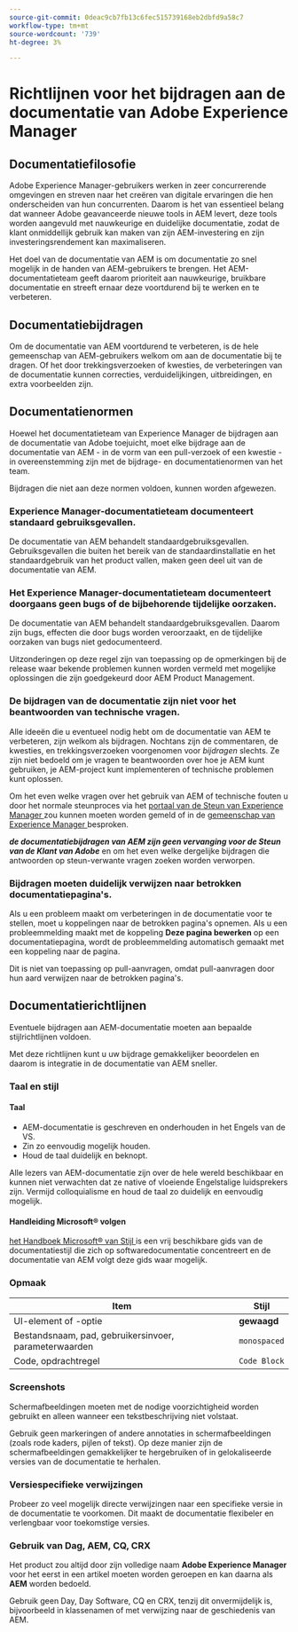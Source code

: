 ```yaml
---
source-git-commit: 0deac9cb7fb13c6fec515739168eb2dbfd9a58c7
workflow-type: tm+mt
source-wordcount: '739'
ht-degree: 3%

---
```

# Richtlijnen voor het bijdragen aan de documentatie van Adobe Experience Manager

## Documentatiefilosofie

Adobe Experience Manager-gebruikers werken in zeer concurrerende omgevingen en streven naar het creëren van digitale ervaringen die hen onderscheiden van hun concurrenten. Daarom is het van essentieel belang dat wanneer Adobe geavanceerde nieuwe tools in AEM levert, deze tools worden aangevuld met nauwkeurige en duidelijke documentatie, zodat de klant onmiddellijk gebruik kan maken van zijn AEM-investering en zijn investeringsrendement kan maximaliseren.

Het doel van de documentatie van AEM is om documentatie zo snel mogelijk in de handen van AEM-gebruikers te brengen. Het AEM-documentatieteam geeft daarom prioriteit aan nauwkeurige, bruikbare documentatie en streeft ernaar deze voortdurend bij te werken en te verbeteren.

## Documentatiebijdragen

Om de documentatie van AEM voortdurend te verbeteren, is de hele gemeenschap van AEM-gebruikers welkom om aan de documentatie bij te dragen. Of het door trekkingsverzoeken of kwesties, de verbeteringen van de documentatie kunnen correcties, verduidelijkingen, uitbreidingen, en extra voorbeelden zijn.

## Documentatienormen

Hoewel het documentatieteam van Experience Manager de bijdragen aan de documentatie van Adobe toejuicht, moet elke bijdrage aan de documentatie van AEM - in de vorm van een pull-verzoek of een kwestie - in overeenstemming zijn met de bijdrage- en documentatienormen van het team.

Bijdragen die niet aan deze normen voldoen, kunnen worden afgewezen.

### Experience Manager-documentatieteam documenteert standaard gebruiksgevallen.

De documentatie van AEM behandelt standaardgebruiksgevallen. Gebruiksgevallen die buiten het bereik van de standaardinstallatie en het standaardgebruik van het product vallen, maken geen deel uit van de documentatie van AEM.

### Het Experience Manager-documentatieteam documenteert doorgaans geen bugs of de bijbehorende tijdelijke oorzaken.

De documentatie van AEM behandelt standaardgebruiksgevallen. Daarom zijn bugs, effecten die door bugs worden veroorzaakt, en de tijdelijke oorzaken van bugs niet gedocumenteerd.

Uitzonderingen op deze regel zijn van toepassing op de opmerkingen bij de release waar bekende problemen kunnen worden vermeld met mogelijke oplossingen die zijn goedgekeurd door AEM Product Management.

### De bijdragen van de documentatie zijn niet voor het beantwoorden van technische vragen.

Alle ideeën die u eventueel nodig hebt om de documentatie van AEM te verbeteren, zijn welkom als bijdragen. Nochtans zijn de commentaren, de kwesties, en trekkingsverzoeken voorgenomen voor *bijdragen* slechts. Ze zijn niet bedoeld om je vragen te beantwoorden over hoe je AEM kunt gebruiken, je AEM-project kunt implementeren of technische problemen kunt oplossen.

Om het even welke vragen over het gebruik van AEM of technische fouten u door het normale steunproces via het [ portaal van de Steun van Experience Manager ](https://experienceleague.adobe.com/nl?support-solution=Experience+Manager#home) zou kunnen moeten worden gemeld of in de [ gemeenschap van Experience Manager ](https://experienceleaguecommunities.adobe.com/t5/adobe-experience-manager/ct-p/adobe-experience-manager-community) besproken.

***de documentatiebijdragen van AEM zijn geen vervanging voor de Steun van de Klant van Adobe*** en om het even welke dergelijke bijdragen die antwoorden op steun-verwante vragen zoeken worden verworpen.

### Bijdragen moeten duidelijk verwijzen naar betrokken documentatiepagina&#39;s.

Als u een probleem maakt om verbeteringen in de documentatie voor te stellen, moet u koppelingen naar de betrokken pagina&#39;s opnemen. Als u een probleemmelding maakt met de koppeling **Deze pagina bewerken** op een documentatiepagina, wordt de probleemmelding automatisch gemaakt met een koppeling naar de pagina.

Dit is niet van toepassing op pull-aanvragen, omdat pull-aanvragen door hun aard verwijzen naar de betrokken pagina&#39;s.

## Documentatierichtlijnen

Eventuele bijdragen aan AEM-documentatie moeten aan bepaalde stijlrichtlijnen voldoen.

Met deze richtlijnen kunt u uw bijdrage gemakkelijker beoordelen en daarom is integratie in de documentatie van AEM sneller.

### Taal en stijl

#### Taal

* AEM-documentatie is geschreven en onderhouden in het Engels van de VS.
* Zin zo eenvoudig mogelijk houden.
* Houd de taal duidelijk en beknopt.

Alle lezers van AEM-documentatie zijn over de hele wereld beschikbaar en kunnen niet verwachten dat ze native of vloeiende Engelstalige luidsprekers zijn. Vermijd colloquialisme en houd de taal zo duidelijk en eenvoudig mogelijk.

#### Handleiding Microsoft® volgen

[ het Handboek Microsoft® van Stijl ](https://learn.microsoft.com/en-us/style-guide/welcome/) is een vrij beschikbare gids van de documentatiestijl die zich op softwaredocumentatie concentreert en de documentatie van AEM volgt deze gids waar mogelijk.

### Opmaak

| Item | Stijl |
|---|---|
| UI-element of -optie | **gewaagd** |
| Bestandsnaam, pad, gebruikersinvoer, parameterwaarden | `monospaced` |
| Code, opdrachtregel | ```Code Block``` |

### Screenshots

Schermafbeeldingen moeten met de nodige voorzichtigheid worden gebruikt en alleen wanneer een tekstbeschrijving niet volstaat.

Gebruik geen markeringen of andere annotaties in schermafbeeldingen (zoals rode kaders, pijlen of tekst). Op deze manier zijn de schermafbeeldingen gemakkelijker te hergebruiken of in gelokaliseerde versies van de documentatie te herhalen.

### Versiespecifieke verwijzingen

Probeer zo veel mogelijk directe verwijzingen naar een specifieke versie in de documentatie te voorkomen. Dit maakt de documentatie flexibeler en verlengbaar voor toekomstige versies.

### Gebruik van Dag, AEM, CQ, CRX

Het product zou altijd door zijn volledige naam **Adobe Experience Manager** voor het eerst in een artikel moeten worden geroepen en kan daarna als **AEM** worden bedoeld.

Gebruik geen Day, Day Software, CQ en CRX, tenzij dit onvermijdelijk is, bijvoorbeeld in klassenamen of met verwijzing naar de geschiedenis van AEM.